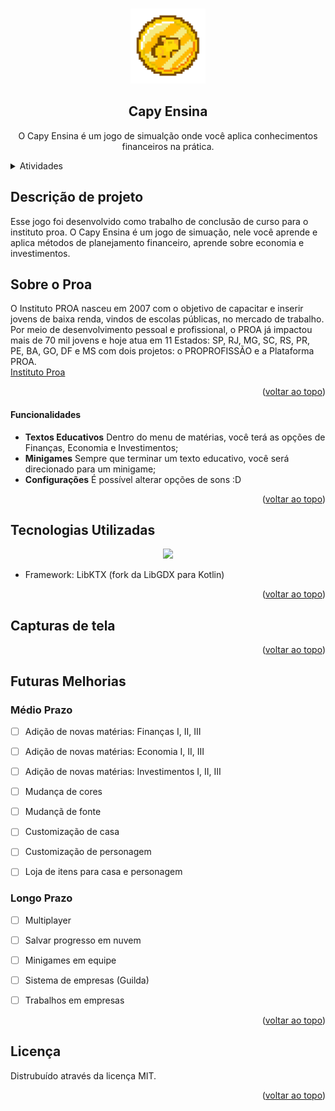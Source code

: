 <!-- Usei este modelo como base de edição: https://github.com/othneildrew/Best-README-Template -->
<a id="readme-top"></a>
<!--
*** Caso queira mudar qualquercoisa aqui, pode enviar seu 
*** commit alterando o que deseja :D
-->

<!-- PROJECT LOGO -->
<br/>
<div align="center">
  <img src="readme-images/capyensina.png" alt="Logo" width="120" height="120">
  
  <h2 align="center">Capy Ensina</h2>

  <p align="center">
    O Capy Ensina é um jogo de simualção onde você aplica conhecimentos financeiros na prática.
    </br>
  </p>
</div>
<!-- END: PROJECT LOGO -->

<!-- Tabela de resumo -->
<details>
  <summary>Atividades</summary>
  <ol>
    <!-- Primeiro: Sobre -->
    <li>
      <a href="#sobre-o-proa">Sobre o Proa</a>
    </li>
    <!-- Segundo: Descrição (com sublista) -->
    <li>
      <a href="#descrição-do-projeto">Descrição</a>
      <ul>
        <li><a href="#funcionalidades">Funcionalidades</a></li>
      </ul>
    </li>
    <!-- Terceiro: Tecnologias Usadas -->
    <li>
      <a href="#tecnologias-utilizadas">Tecnologias Utilizadas</a>
    </li>
    <!-- Quarto: Como executar o projeto -->
    <li>
      <a href="#como-executar-o-projeto">Como Executar o Projeto</a>
    </li>
    <!-- Quinto: Capturas de tela -->
    <li>
      <a href="#capturas-de-tela">Capturas de tela</a>
    </li>
    <!-- Sexto: Desafios -->
    <li>
      <a href="#desafios-implementados">Desafios Implementados</a>
    </li>
    <!-- Sétimo: Futuras Melhorias -->
    <li>
      <a href="#futuras-melhorias">Futuras Melhorias</a>
    </li>
    <!-- Oitavo: Licença -->
    <li>
      <a href="#licença">Licença</a>
    </li>
  </ol>
</details>
<!-- END: Tabela de resumo -->

<!-- Descrição de projeto -->
## Descrição de projeto
<a id="#desc"></a>
Esse jogo foi desenvolvido como trabalho de conclusão de curso para o instituto proa.
O Capy Ensina é um jogo de simuação, nele você aprende e aplica métodos de planejamento 
financeiro, aprende sobre economia e investimentos.

<!-- SOBRE O PROA -->
## Sobre o Proa
<a id="#sobre-o-proa"></a>
O Instituto PROA nasceu em 2007 com o objetivo de capacitar e inserir jovens de baixa renda, vindos de escolas públicas, no mercado de trabalho. Por meio de desenvolvimento pessoal e profissional, o PROA já impactou mais de 70 mil jovens e hoje atua em 11 Estados: SP, RJ, MG, SC, RS, PR, PE, BA, GO, DF e MS com dois projetos: o PROPROFISSÃO e a Plataforma PROA.
</br>
<a href="https://www.proa.org.br">Instituto Proa</a>

<p align="right">(<a href="#readme-top">voltar ao topo</a>)</p>

<!-- Funcionalidades -->
#### Funcionalidades

- **Textos Educativos** Dentro do menu de matérias, você terá as opções de Finanças, Economia e Investimentos;
- **Minigames** Sempre que terminar um texto educativo, você será direcionado para um minigame;
- **Configurações** É possível alterar opções de sons :D
 
<!-- END: Funcionalidades -->

<p align="right">(<a href="#readme-top">voltar ao topo</a>)</p>
<!-- END: Descrição de projeto -->

<!-- Tecnologias -->
## Tecnologias Utilizadas

<p align="center">
  <a href="https://skillicons.dev">
    <img src="https://skillicons.dev/icons?i=kotlin,androidstudio,discord,github,nodejs,stackoverflow,idea,gradle,java"/>
  </a>
</p>

- Framework: LibKTX (fork da LibGDX para Kotlin)

<p align="right">(<a href="#readme-top">voltar ao topo</a>)</p>
<!-- END: Tecnologias -->

<!-- Capturas de tela -->
## Capturas de tela


<p align="right">(<a href="#readme-top">voltar ao topo</a>)</p>
<!-- END: Capturas de tela -->

<!-- Futuras Melhorias -->
## Futuras Melhorias
### Médio Prazo

- [ ] Adição de novas matérias: Finanças I, II, III
- [ ] Adição de novas matérias: Economia I, II, III
- [ ] Adição de novas matérias: Investimentos I, II, III
- [ ] Mudança de cores
- [ ] Mudançã de fonte
- [ ] Customização de casa
- [ ] Customização de personagem
- [ ] Loja de itens para casa e personagem


### Longo Prazo

- [ ] Multiplayer
- [ ] Salvar progresso em nuvem
- [ ] Minigames em equipe
- [ ] Sistema de empresas (Guilda)
- [ ] Trabalhos em empresas



<p align="right">(<a href="#readme-top">voltar ao topo</a>)</p>
<!-- END: Futuras Melhorias -->

<!-- LICENSE -->
## Licença

Distrubuído através da licença MIT.

<p align="right">(<a href="#readme-top">voltar ao topo</a>)</p>
<!-- END: LICENSE -->

